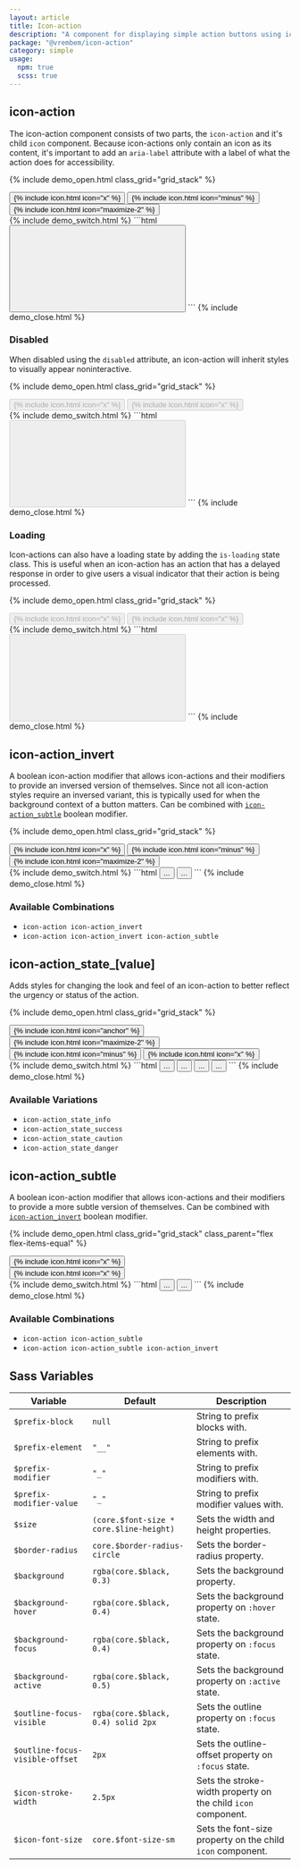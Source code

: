 ```yaml
---
layout: article
title: Icon-action
description: "A component for displaying simple action buttons using icons."
package: "@vrembem/icon-action"
category: simple
usage:
  npm: true
  scss: true
---
```


## icon-action

The icon-action component consists of two parts, the `icon-action` and it's child `icon` component. Because icon-actions only contain an icon as its content, it's important to add an `aria-label` attribute with a label of what the action does for accessibility.

{% include demo_open.html class_grid="grid_stack" %}
<div class="level">
  <button class="icon-action" aria-label="Dismiss component">
    {% include icon.html icon="x" %}
  </button>
  <button class="icon-action" aria-label="Minimize component">
    {% include icon.html icon="minus" %}
  </button>
  <button class="icon-action" aria-label="Toggle fullscreen mode">
    {% include icon.html icon="maximize-2" %}
  </button>
</div>
{% include demo_switch.html %}
```html
<button class="icon-action" aria-label="Close button">
  <svg role="img" class="icon">
    <!-- SVG markup or link ID goes here... -->
  </svg>
</button>
```
{% include demo_close.html %}

### Disabled

When disabled using the `disabled` attribute, an icon-action will inherit styles to visually appear noninteractive.

{% include demo_open.html class_grid="grid_stack" %}
<div class="level">
  <button class="icon-action" disabled>
    {% include icon.html icon="x" %}
  </button>
  <button class="icon-action icon-action_subtle" disabled>
    {% include icon.html icon="x" %}
  </button>
</div>
{% include demo_switch.html %}
```html
<button class="icon-action" disabled>
  <svg role="img" class="icon">
    <!-- SVG markup or link ID goes here... -->
  </svg>
</button>
```
{% include demo_close.html %}

### Loading

Icon-actions can also have a loading state by adding the `is-loading` state class. This is useful when an icon-action has an action that has a delayed response in order to give users a visual indicator that their action is being processed.

{% include demo_open.html class_grid="grid_stack" %}
<div class="level">
  <button class="is-loading icon-action" disabled>
    {% include icon.html icon="x" %}
  </button>
  <button class="is-loading icon-action icon-action_subtle" disabled>
    {% include icon.html icon="x" %}
  </button>
</div>
{% include demo_switch.html %}
```html
<button class="icon-action is-loading" disabled>
  <svg role="img" class="icon">
    <!-- SVG markup or link ID goes here... -->
  </svg>
</button>
```
{% include demo_close.html %}

## icon-action_invert

A boolean icon-action modifier that allows icon-actions and their modifiers to provide an inversed version of themselves. Since not all icon-action styles require an inversed variant, this is typically used for when the background context of a button matters. Can be combined with [`icon-action_subtle`](#icon-action_subtle) boolean modifier.

{% include demo_open.html class_grid="grid_stack" %}
<div class="padding radius background-night">
  <div class="level">
    <button class="icon-action icon-action_invert" aria-label="Dismiss component">
      {% include icon.html icon="x" %}
    </button>
    <button class="icon-action icon-action_invert" aria-label="Minimize component">
      {% include icon.html icon="minus" %}
    </button>
    <button class="icon-action icon-action_invert" aria-label="Toggle fullscreen mode">
      {% include icon.html icon="maximize-2" %}
    </button>
  </div>
</div>
{% include demo_switch.html %}
```html
<button class="icon-action" aria-label="...">...</button>
<button class="icon-action icon-action_invert" aria-label="...">...</button>
```
{% include demo_close.html %}

### Available Combinations

- `icon-action icon-action_invert`
- `icon-action icon-action_invert icon-action_subtle`

## icon-action_state_[value]

Adds styles for changing the look and feel of an icon-action to better reflect the urgency or status of the action.

{% include demo_open.html class_grid="grid_stack" %}
<div class="level">
  <button class="icon-action icon-action_state_info" aria-label="Helpful information">
    {% include icon.html icon="anchor" %}
  </button>
  <button class="icon-action icon-action_state_success" aria-label="Fullscreen">
    {% include icon.html icon="maximize-2" %}
  </button>
  <button class="icon-action icon-action_state_caution" aria-label="Minimize">
    {% include icon.html icon="minus" %}
  </button>
  <button class="icon-action icon-action_state_danger" aria-label="Close">
    {% include icon.html icon="x" %}
  </button>
</div>
{% include demo_switch.html %}
```html
<button class="icon-action icon-action_state_info" aria-label="...">...</button>
<button class="icon-action icon-action_state_success" aria-label="...">...</button>
<button class="icon-action icon-action_state_caution" aria-label="...">...</button>
<button class="icon-action icon-action_state_danger" aria-label="...">...</button>
```
{% include demo_close.html %}

### Available Variations

- `icon-action_state_info`
- `icon-action_state_success`
- `icon-action_state_caution`
- `icon-action_state_danger`

## icon-action_subtle

A boolean icon-action modifier that allows icon-actions and their modifiers to provide a more subtle version of themselves. Can be combined with [`icon-action_invert`](#icon-action_invert) boolean modifier.

{% include demo_open.html class_grid="grid_stack" class_parent="flex flex-items-equal" %}
<div class="padding radius background-white border margin-right-sm">
  <button class="icon-action icon-action_subtle" aria-label="Close button">
    {% include icon.html icon="x" %}
  </button>
</div>
<div class="padding radius background-night margin-left-sm">
  <button class="icon-action icon-action_invert icon-action_subtle" aria-label="Close button">
    {% include icon.html icon="x" %}
  </button>
</div>
{% include demo_switch.html %}
```html
<button class="icon-action icon-action_subtle" aria-label="...">...</button>
<button class="icon-action icon-action_subtle icon-action_invert" aria-label="...">...</button>
```
{% include demo_close.html %}

### Available Combinations

- `icon-action icon-action_subtle`
- `icon-action icon-action_subtle icon-action_invert`

## Sass Variables

<div class="scroll-box">
  <table class="table table_style_bordered table_zebra table_hover table_responsive_lg">
    <thead>
      <tr>
        <th>Variable</th>
        <th>Default</th>
        <th>Description</th>
      </tr>
    </thead>
    <tbody>
      <!-- Prefixes -->
      <tr>
        <td data-mobile-label="Var"><code class="code text-nowrap">$prefix-block</code></td>
        <td data-mobile-label="Default"><code class="code color-secondary text-nowrap">null</code></td>
        <td data-mobile-label="Desc">String to prefix blocks with.</td>
      </tr>
      <tr>
        <td data-mobile-label="Var"><code class="code text-nowrap">$prefix-element</code></td>
        <td data-mobile-label="Default"><code class="code color-secondary text-nowrap">"__"</code></td>
        <td data-mobile-label="Desc">String to prefix elements with.</td>
      </tr>
      <tr>
        <td data-mobile-label="Var"><code class="code text-nowrap">$prefix-modifier</code></td>
        <td data-mobile-label="Default"><code class="code color-secondary text-nowrap">"_"</code></td>
        <td data-mobile-label="Desc">String to prefix modifiers with.</td>
      </tr>
      <tr>
        <td data-mobile-label="Var"><code class="code text-nowrap">$prefix-modifier-value</code></td>
        <td data-mobile-label="Default"><code class="code color-secondary text-nowrap">"_"</code></td>
        <td data-mobile-label="Desc">String to prefix modifier values with.</td>
      </tr>
      <!-- General -->
      <tr>
        <td data-mobile-label="Var"><code class="code text-nowrap">$size</code></td>
        <td data-mobile-label="Default"><code class="code color-secondary">(core.$font-size * core.$line-height)</code></td>
        <td data-mobile-label="Desc">Sets the width and height properties.</td>
      </tr>
      <tr>
        <td data-mobile-label="Var"><code class="code text-nowrap">$border-radius</code></td>
        <td data-mobile-label="Default"><code class="code color-secondary">core.$border-radius-circle</code></td>
        <td data-mobile-label="Desc">Sets the border-radius property.</td>
      </tr>
      <tr>
        <td data-mobile-label="Var"><code class="code text-nowrap">$background</code></td>
        <td data-mobile-label="Default"><code class="code color-secondary">rgba(core.$black, 0.3)</code></td>
        <td data-mobile-label="Desc">Sets the background property.</td>
      </tr>
      <tr>
        <td data-mobile-label="Var"><code class="code text-nowrap">$background-hover</code></td>
        <td data-mobile-label="Default"><code class="code color-secondary">rgba(core.$black, 0.4)</code></td>
        <td data-mobile-label="Desc">Sets the background property on <code class="code">:hover</code> state.</td>
      </tr>
      <tr>
        <td data-mobile-label="Var"><code class="code text-nowrap">$background-focus</code></td>
        <td data-mobile-label="Default"><code class="code color-secondary">rgba(core.$black, 0.4)</code></td>
        <td data-mobile-label="Desc">Sets the background property on <code class="code">:focus</code> state.</td>
      </tr>
      <tr>
        <td data-mobile-label="Var"><code class="code text-nowrap">$background-active</code></td>
        <td data-mobile-label="Default"><code class="code color-secondary">rgba(core.$black, 0.5)</code></td>
        <td data-mobile-label="Desc">Sets the background property on <code class="code">:active</code> state.</td>
      </tr>
      <tr>
        <td data-mobile-label="Var"><code class="code text-nowrap">$outline-focus-visible</code></td>
        <td data-mobile-label="Default"><code class="code color-secondary">rgba(core.$black, 0.4) solid 2px</code></td>
        <td data-mobile-label="Desc">Sets the outline property on <code class="code">:focus</code> state.</td>
      </tr>
      <tr>
        <td data-mobile-label="Var"><code class="code text-nowrap">$outline-focus-visible-offset</code></td>
        <td data-mobile-label="Default"><code class="code color-secondary">2px</code></td>
        <td data-mobile-label="Desc">Sets the outline-offset property on <code class="code">:focus</code> state.</td>
      </tr>
      <!-- icon -->
      <tr>
        <td data-mobile-label="Var"><code class="code text-nowrap">$icon-stroke-width</code></td>
        <td data-mobile-label="Default"><code class="code color-secondary">2.5px</code></td>
        <td data-mobile-label="Desc">Sets the stroke-width property on the child <code class="code">icon</code> component.</td>
      </tr>
      <tr>
        <td data-mobile-label="Var"><code class="code text-nowrap">$icon-font-size</code></td>
        <td data-mobile-label="Default"><code class="code color-secondary">core.$font-size-sm</code></td>
        <td data-mobile-label="Desc">Sets the font-size property on the child <code class="code">icon</code> component.</td>
      </tr>
    </tbody>
  </table>
</div>
